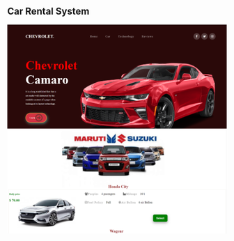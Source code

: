 <h2>Car Rental System</h2>

![image](Front-End/assets/images/car.PNG)
![image](Front-End/assets/images/secound.PNG)